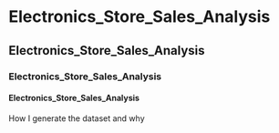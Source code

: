 # Electronics_Store_Sales_Analysis 
## Electronics_Store_Sales_Analysis 
### Electronics_Store_Sales_Analysis 
#### Electronics_Store_Sales_Analysis 

How I generate the dataset and why

